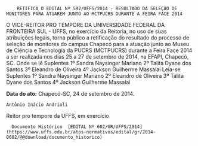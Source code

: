         RETIFICA O EDITAL Nº 592/UFFS/2014 - RESULTADO DA SELEÇÃO DE MONITORES PARA ATUAREM JUNTO AO MCTPUCRS DURANTE A FEIRA FACE 2014  

O VICE-REITOR PRO TEMPORE DA UNIVERSIDADE FEDERAL DA FRONTEIRA SUL - UFFS, no exercício da Reitoria, no uso de suas atribuições legais, torna público a retificação do resultado do processo de seleção de monitores do campus Chapecó para a atuação junto ao Museu de Ciência e Tecnologia da PUCRS (MCTPUCRS) durante a Feira Face 2014 a ser realizada nos dias 25 a 27 de setembro de 2014, na EFAPI, Chapecó, SC. Onde se lê Suplentes 1º Sandra Naysinger Mariano 2º Talita Dyane dos Santos 3º Eleandro de Oliveira 4º Jackson Guilherme Massalai Leia-se Suplentes 1º Sandra Naysinger Mariano 2º Eleandro de Oliveira 3º Talita Dyane dos Santos 4º Jackson Guilherme Massalai

   **Data do ato:** Chapecó-SC, 24 de setembro de 2014.   
 

    Antônio Inácio Andrioli   
 Reitor pro tempore da UFFS, em exercício 

      Documento Histórico  [EDITAL Nº 602/GR/UFFS/2014](https://www.uffs.edu.br/atos-normativos/edital/gr/2014-0602/@@download/documento_historico)     
      